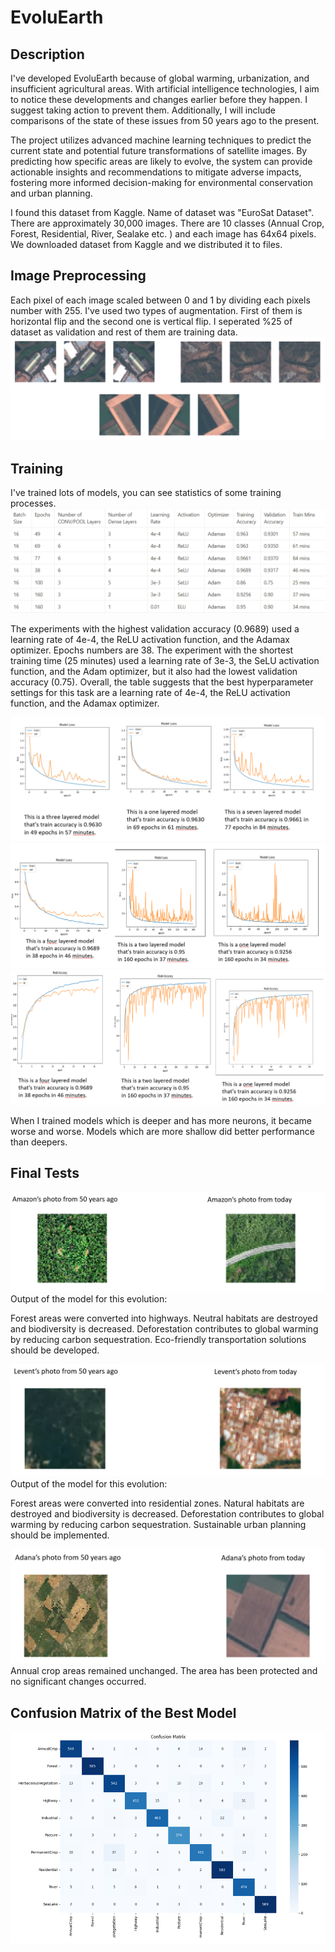 # EvoluEarth

## Description
I've developed EvoluEarth because of global warming, urbanization, and insufficient agricultural areas. With artificial intelligence technologies, I aim to notice these developments and changes earlier before they happen. I suggest taking action to prevent them. Additionally, I will include comparisons of the state of these issues from 50 years ago to the present.

The project utilizes advanced machine learning techniques to predict the current state and potential future transformations of satellite images. By predicting how specific areas are likely to evolve, the system can provide actionable insights and recommendations to mitigate adverse impacts, fostering more informed decision-making for environmental conservation and urban planning.

I found this dataset from Kaggle. Name of dataset was "EuroSat Dataset". There are approximately 30,000 images. There are 10 classes (Annual Crop, Forest, Residential, River, Sealake etc. ) and each image has 64x64 pixels. We downloaded dataset from Kaggle and we distributed it to files.

## Image Preprocessing
Each pixel of each image scaled between 0 and 1 by dividing each pixels number with 255. I've used two types of augmentation. First of them is horizontal flip and the second one is vertical flip. I seperated %25 of dataset as validation and rest of them are training data.
![image](https://github.com/denizbilgin/EvoluEarth/blob/main/imgs/augmented_images.png)

## Training
I've trained lots of models, you can see statistics of some training processes.
![image](https://github.com/denizbilgin/EvoluEarth/blob/main/imgs/training_statistics.png)


The experiments with the highest validation accuracy (0.9689) used a learning rate of 4e-4, the ReLU activation function, and the Adamax optimizer. Epochs numbers are 38.
The experiment with the shortest training time (25 minutes) used a learning rate of 3e-3, the SeLU activation function, and the Adam optimizer, but it also had the lowest validation accuracy (0.75).
Overall, the table suggests that the best hyperparameter settings for this task are a learning rate of 4e-4, the ReLU activation function, and the Adamax optimizer.

![image](https://github.com/denizbilgin/EvoluEarth/blob/main/imgs/losses.png)
![image](https://github.com/denizbilgin/EvoluEarth/blob/main/imgs/losses2.png)
![image](https://github.com/denizbilgin/EvoluEarth/blob/main/imgs/accuracies.png)

When I trained models which is deeper and has more neurons, it became worse and worse. Models which are more shallow did better performance than deepers.

## Final Tests
![image](https://github.com/denizbilgin/EvoluEarth/blob/main/imgs/amazon.png)
Output of the model for this evolution:

Forest areas were converted into highways.
Neutral habitats are destroyed and biodiversity is decreased.
Deforestation contributes to global warming by reducing carbon sequestration.
Eco-friendly transportation solutions should be developed.

![image](https://github.com/denizbilgin/EvoluEarth/blob/main/imgs/levent.png)
Output of the model for this evolution:

Forest areas were converted into residential zones.
Natural habitats are destroyed and biodiversity is decreased.
Deforestation contributes to global warming by reducing carbon sequestration.
Sustainable urban planning should be implemented.

![image](https://github.com/denizbilgin/EvoluEarth/blob/main/imgs/adana.png)
Annual crop areas remained unchanged. The area has been protected and no significant changes occurred.

## Confusion Matrix of the Best Model
![image](https://github.com/denizbilgin/EvoluEarth/blob/main/imgs/cm.png)
